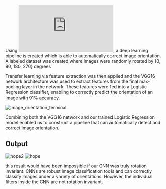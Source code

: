 Using ![MIT's Indoor CVPR dataset](http://web.mit.edu/torralba/www/indoor.html), a deep learning pipeline is created which is able to automatically correct image orientation.
A labeled dataset was created where images were randomly rotated by {0, 90, 180, 270} degrees

Transfer learning via feature extraction was then applied and the VGG16
network architecture was used to extract features from the final max-pooling layer in the network. These features
were fed into a Logistic Regression classifier, enabling to correctly predict the orientation of
an image with 91% accuracy. 

![image_orientation_terminal](https://user-images.githubusercontent.com/56476887/94591197-5d1d6900-02a5-11eb-985c-7e7e288959a6.png)


Combining both the VGG16 network and our trained Logistic
Regression model enabled us to construct a pipeline that can automatically detect and correct image
orientation.

## Output
![hope2](https://user-images.githubusercontent.com/56476887/94584471-4aeafd00-029c-11eb-8397-199a44cfb3ce.gif)
![hope](https://user-images.githubusercontent.com/56476887/94584466-4888a300-029c-11eb-9ad8-69746321527b.gif)

this result would have been impossible if our
CNN was truly rotation invariant. CNNs are robust image classification tools and can correctly
classify images under a variety of orientations. However, the individual filters inside the CNN are
not rotation invariant.
